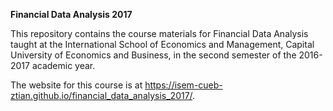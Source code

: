 **Financial Data Analysis 2017**


This repository contains the course materials for Financial Data
Analysis taught at the International School of Economics and
Management, Capital University of Economics and Business, in the
second semester of the 2016-2017 academic year.

The website for this course is at <https://isem-cueb-ztian.github.io/financial_data_analysis_2017/>.
